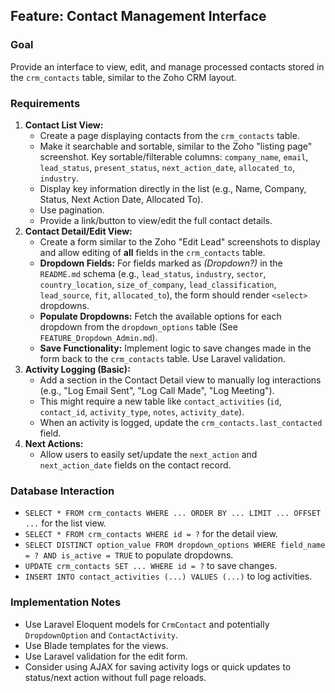 ## Feature: Contact Management Interface

### Goal
Provide an interface to view, edit, and manage processed contacts stored in the `crm_contacts` table, similar to the Zoho CRM layout.

### Requirements
1.  **Contact List View:**
    * Create a page displaying contacts from the `crm_contacts` table.
    * Make it searchable and sortable, similar to the Zoho "listing page" screenshot. Key sortable/filterable columns: `company_name`, `email`, `lead_status`, `present_status`, `next_action_date`, `allocated_to`, `industry`.
    * Display key information directly in the list (e.g., Name, Company, Status, Next Action Date, Allocated To).
    * Use pagination.
    * Provide a link/button to view/edit the full contact details.
2.  **Contact Detail/Edit View:**
    * Create a form similar to the Zoho "Edit Lead" screenshots to display and allow editing of **all** fields in the `crm_contacts` table.
    * **Dropdown Fields:** For fields marked as *(Dropdown?)* in the `README.md` schema (e.g., `lead_status`, `industry`, `sector`, `country_location`, `size_of_company`, `lead_classification`, `lead_source`, `fit`, `allocated_to`), the form should render `<select>` dropdowns.
    * **Populate Dropdowns:** Fetch the available options for each dropdown from the `dropdown_options` table (See `FEATURE_Dropdown_Admin.md`).
    * **Save Functionality:** Implement logic to save changes made in the form back to the `crm_contacts` table. Use Laravel validation.
3.  **Activity Logging (Basic):**
    * Add a section in the Contact Detail view to manually log interactions (e.g., "Log Email Sent", "Log Call Made", "Log Meeting").
    * This might require a new table like `contact_activities` (`id`, `contact_id`, `activity_type`, `notes`, `activity_date`).
    * When an activity is logged, update the `crm_contacts.last_contacted` field.
4.  **Next Actions:**
    * Allow users to easily set/update the `next_action` and `next_action_date` fields on the contact record.

### Database Interaction
* `SELECT * FROM crm_contacts WHERE ... ORDER BY ... LIMIT ... OFFSET ...` for the list view.
* `SELECT * FROM crm_contacts WHERE id = ?` for the detail view.
* `SELECT DISTINCT option_value FROM dropdown_options WHERE field_name = ? AND is_active = TRUE` to populate dropdowns.
* `UPDATE crm_contacts SET ... WHERE id = ?` to save changes.
* `INSERT INTO contact_activities (...) VALUES (...)` to log activities.

### Implementation Notes
* Use Laravel Eloquent models for `CrmContact` and potentially `DropdownOption` and `ContactActivity`.
* Use Blade templates for the views.
* Use Laravel validation for the edit form.
* Consider using AJAX for saving activity logs or quick updates to status/next action without full page reloads.
